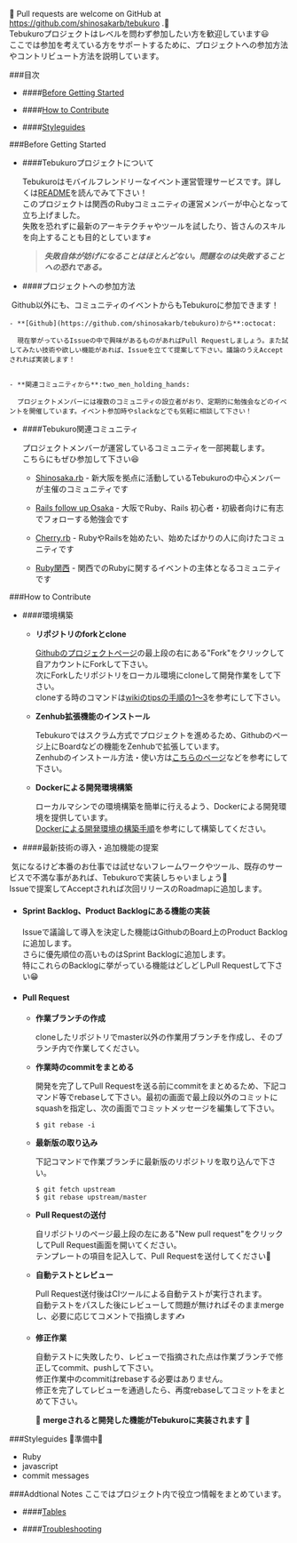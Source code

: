 :mega: Pull requests are welcome on GitHub at https://github.com/shinosakarb/tebukuro .:mega:  
Tebukuroプロジェクトはレベルを問わず参加したい方を歓迎しています:smiley:  
ここでは参加を考えている方をサポートするために、プロジェクトへの参加方法やコントリビュート方法を説明しています。


###目次

- ####[Before Getting Started](#before-getting-started-1)

- ####[How to Contribute](#how-to-contribute-1)

- ####[Styleguides](#styleguides-1)


###Before Getting Started

- ####Tebukuroプロジェクトについて

  Tebukuroはモバイルフレンドリーなイベント運営管理サービスです。詳しくは[README](https://github.com/shinosakarb/tebukuro)を読んでみて下さい！  
  このプロジェクトは関西のRubyコミュニティの運営メンバーが中心となって立ち上げました。  
  失敗を恐れずに最新のアーキテクチャやツールを試したり、皆さんのスキルを向上することも目的としています:fist:

  >__*失敗自体が妨げになることはほとんどない。問題なのは失敗することへの恐れである。*__

- ####プロジェクトへの参加方法

  Github以外にも、コミュニティのイベントからもTebukuroに参加できます！

    - **[Github](https://github.com/shinosakarb/tebukuro)から**:octocat:

      現在挙がっているIssueの中で興味があるものがあればPull Requestしましょう。また試してみたい技術や欲しい機能があれば、Issueを立てて提案して下さい。議論のうえAcceptされれば実装します！


    - **関連コミュニティから**:two_men_holding_hands:

      プロジェクトメンバーには複数のコミュニティの設立者がおり、定期的に勉強会などのイベントを開催しています。イベント参加時やslackなどでも気軽に相談して下さい！

- ####Tebukuro関連コミュニティ

  プロジェクトメンバーが運営しているコミュニティを一部掲載します。  
  こちらにもぜひ参加して下さい:satisfied:

  - [Shinosaka.rb](https://shinosakarb.doorkeeper.jp/) - 新大阪を拠点に活動しているTebukuroの中心メンバーが主催のコミュニティです

  - [Rails follow up Osaka](https://rails-follow-up-osaka.doorkeeper.jp) - 大阪でRuby、Rails 初心者・初級者向けに有志でフォローする勉強会です

  - [Cherry.rb](https://cherryrb.doorkeeper.jp/) - RubyやRailsを始めたい、始めたばかりの人に向けたコミュニティです

  - [Ruby関西](https://rubykansai.doorkeeper.jp/) - 関西でのRubyに関するイベントの主体となるコミュニティです

###How to Contribute

- ####環境構築

  - **リポジトリのforkとclone**  

    [Githubのプロジェクトページ](https://github.com/shinosakarb/tebukuro)の最上段の右にある"Fork"をクリックして自アカウントにForkして下さい。  
    次にForkしたリポジトリをローカル環境にcloneして開発作業をして下さい。   
    cloneする時のコマンドは[wikiのtipsの手順の1～3](https://github.com/shinosakarb/tebukuro/wiki/Develop-tips#how-to-merge-pull-request)を参考にして下さい。

  - **Zenhub拡張機能のインストール**  

    Tebukuroではスクラム方式でプロジェクトを進めるため、Githubのページ上にBoardなどの機能をZenhubで拡張しています。  
    Zenhubのインストール方法・使い方は[こちらのページ](https://seleck.cc/670)などを参考にして下さい。

  - **Dockerによる開発環境構築**

    ローカルマシンでの環境構築を簡単に行えるよう、Dockerによる開発環境を提供しています。  
    [Dockerによる開発環境の構築手順](https://github.com/shinosakarb/tebukuro/wiki/Setup#setup-for-development)を参考にして構築してください。

- ####最新技術の導入・追加機能の提案  

  気になるけど本番のお仕事では試せないフレームワークやツール、既存のサービスで不満な事があれば、Tebukuroで実装しちゃいましょう:rocket:  
  Issueで提案してAcceptされれば次回リリースのRoadmapに追加します。  
  
- #### Sprint Backlog、Product Backlogにある機能の実装

  Issueで議論して導入を決定した機能はGithubのBoard上のProduct Backlogに追加します。  
  さらに優先順位の高いものはSprint Backlogに追加します。  
  特にこれらのBacklogに挙がっている機能はどしどしPull Requestして下さい:grin:

- #### Pull Request

    - **作業ブランチの作成**
    
      cloneしたリポジトリでmaster以外の作業用ブランチを作成し、そのブランチ内で作業してください。 
    
    - **作業時のcommitをまとめる**
    
      開発を完了してPull Requestを送る前にcommitをまとめるため、下記コマンド等でrebaseして下さい。最初の画面で最上段以外のコミットにsquashを指定し、次の画面でコミットメッセージを編集して下さい。  
      
      `$ git rebase -i`  

    - **最新版の取り込み**

      下記コマンドで作業ブランチに最新版のリポジトリを取り込んで下さい。

      ```
      $ git fetch upstream
      $ git rebase upstream/master
      ```
  
    - **Pull Requestの送付**

      自リポジトリのページ最上段の左にある"New pull request"をクリックしてPull Request画面を開いてください。  
      テンプレートの項目を記入して、Pull Requestを送付してください:email:  
  
    - **自動テストとレビュー**

      Pull Request送付後はCIツールによる自動テストが実行されます。  
      自動テストをパスした後にレビューして問題が無ければそのままmergeし、必要に応じてコメントで指摘します:writing_hand:  
  
    - **修正作業**

      自動テストに失敗したり、レビューで指摘された点は作業ブランチで修正してcommit、pushして下さい。  
      修正作業中のcommitはrebaseする必要はありません。  
      修正を完了してレビューを通過したら、再度rebaseしてコミットをまとめて下さい。
      
      :tada: **mergeされると開発した機能がTebukuroに実装されます** :clap:  

###Styleguides
  :construction:準備中:construction_worker:

  - Ruby
  - javascript
  - commit messages

###Addtional Notes
  ここではプロジェクト内で役立つ情報をまとめています。

  - ####[Tables](https://github.com/shinosakarb/tebukuro/wiki/Tables)

  - ####[Troubleshooting](https://github.com/shinosakarb/tebukuro/wiki/Troubleshooting)
